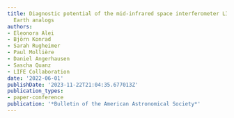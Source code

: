 ```yaml
---
title: Diagnostic potential of the mid-infrared space interferometer LIFE for studying
  Earth analogs
authors:
- Eleonora Alei
- Björn Konrad
- Sarah Rugheimer
- Paul Mollière
- Daniel Angerhausen
- Sascha Quanz
- LIFE Collaboration
date: '2022-06-01'
publishDate: '2023-11-22T21:04:35.677013Z'
publication_types:
- paper-conference
publication: '*Bulletin of the American Astronomical Society*'
---
```

